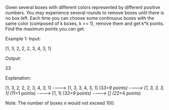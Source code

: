 Given several boxes with different colors represented by different positive numbers.
You may experience several rounds to remove boxes until there is no box left. Each time you can choose some continuous boxes with the same color (composed of k boxes, k >= 1), remove them and get k*k points.
Find the maximum points you can get.


Example 1:
Input:

[1, 3, 2, 2, 2, 3, 4, 3, 1]

Output:

23

Explanation:

[1, 3, 2, 2, 2, 3, 4, 3, 1]
----> [1, 3, 3, 4, 3, 1] (3*3=9 points)
----> [1, 3, 3, 3, 1] (1*1=1 points)
----> [1, 1] (3*3=9 points)
----> [] (2*2=4 points)



Note:
The number of boxes n would not exceed 100.
